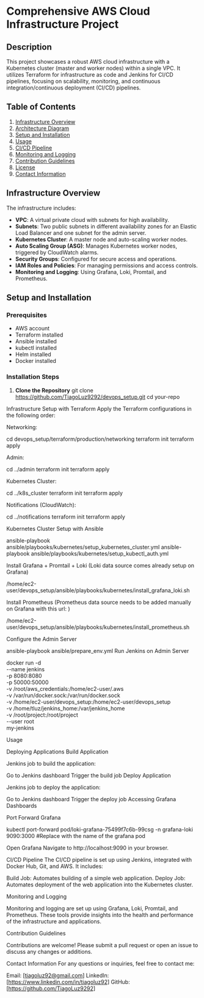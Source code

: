 # Comprehensive AWS Cloud Infrastructure Project

## Description

This project showcases a robust AWS cloud infrastructure with a Kubernetes cluster (master and worker nodes) within a single VPC. It utilizes Terraform for infrastructure as code and Jenkins for CI/CD pipelines, focusing on scalability, monitoring, and continuous integration/continuous deployment (CI/CD) pipelines.

## Table of Contents

1. [Infrastructure Overview](#infrastructure-overview)
2. [Architecture Diagram](#architecture-diagram)
3. [Setup and Installation](#setup-and-installation)
4. [Usage](#usage)
5. [CI/CD Pipeline](#cicd-pipeline)
6. [Monitoring and Logging](#monitoring-and-logging)
7. [Contribution Guidelines](#contribution-guidelines)
8. [License](#license)
9. [Contact Information](#contact-information)

## Infrastructure Overview

The infrastructure includes:
- **VPC**: A virtual private cloud with subnets for high availability.
- **Subnets**: Two public subnets in different availability zones for an Elastic Load Balancer and one subnet for the admin server.
- **Kubernetes Cluster**: A master node and auto-scaling worker nodes.
- **Auto Scaling Group (ASG)**: Manages Kubernetes worker nodes, triggered by CloudWatch alarms.
- **Security Groups**: Configured for secure access and operations.
- **IAM Roles and Policies**: For managing permissions and access controls.
- **Monitoring and Logging**: Using Grafana, Loki, Promtail, and Prometheus.



## Setup and Installation

### Prerequisites

- AWS account
- Terraform installed
- Ansible installed
- kubectl installed
- Helm installed
- Docker installed

### Installation Steps

1. **Clone the Repository**
   git clone https://github.com/TiagoLuz9292/devops_setup.git
   cd your-repo

Infrastructure Setup with Terraform
Apply the Terraform configurations in the following order:

Networking:

cd devops_setup/terraform/production/networking
terraform init
terraform apply

Admin:

cd ../admin
terraform init
terraform apply

Kubernetes Cluster:

cd ../k8s_cluster
terraform init
terraform apply

Notifications (CloudWatch):

cd ../notifications
terraform init
terraform apply

Kubernetes Cluster Setup with Ansible

ansible-playbook ansible/playbooks/kubernetes/setup_kubernetes_cluster.yml
ansible-playbook ansible/playbooks/kubernetes/setup_kubectl_auth.yml

Install Grafana + Promtail + Loki (Loki data source comes already setup on Grafana)

/home/ec2-user/devops_setup/ansible/playbooks/kubernetes/install_grafana_loki.sh

Install Prometheus (Prometheus data source needs to be added manually on Grafana with this url: )

/home/ec2-user/devops_setup/ansible/playbooks/kubernetes/install_prometheus.sh


Configure the Admin Server

ansible-playbook ansible/prepare_env.yml
Run Jenkins on Admin Server

docker run -d \
  --name jenkins \
  -p 8080:8080 \
  -p 50000:50000 \
  -v /root/aws_credentials:/home/ec2-user/.aws \
  -v /var/run/docker.sock:/var/run/docker.sock \
  -v /home/ec2-user/devops_setup:/home/ec2-user/devops_setup \
  -v /home/tluz/jenkins_home:/var/jenkins_home \
  -v /root/project:/root/project \
  --user root \
  my-jenkins


Usage

Deploying Applications
Build Application

Jenkins job to build the application:

Go to Jenkins dashboard
Trigger the build job
Deploy Application

Jenkins job to deploy the application:

Go to Jenkins dashboard
Trigger the deploy job
Accessing Grafana Dashboards

Port Forward Grafana

kubectl port-forward pod/loki-grafana-75499f7c6b-99csg -n grafana-loki 9090:3000     #Replace with the name of the grafana pod

Open Grafana
Navigate to http://localhost:9090 in your browser.

CI/CD Pipeline
The CI/CD pipeline is set up using Jenkins, integrated with Docker Hub, Git, and AWS. It includes:

Build Job: Automates building of a simple web application.
Deploy Job: Automates deployment of the web application into the Kubernetes cluster.

Monitoring and Logging

Monitoring and logging are set up using Grafana, Loki, Promtail, and Prometheus. These tools provide insights into the health and performance of the infrastructure and applications.

Contribution Guidelines

Contributions are welcome! Please submit a pull request or open an issue to discuss any changes or additions.



Contact Information
For any questions or inquiries, feel free to contact me:

Email: [tiagoluz92@gmail.com]
LinkedIn: [https://www.linkedin.com/in/tiagoluz92]
GitHub: [https://github.com/TiagoLuz9292]

